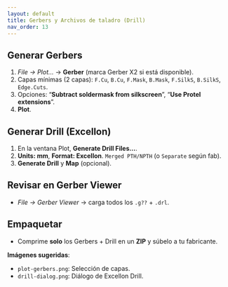 ```yaml
---
layout: default
title: Gerbers y Archivos de taladro (Drill)
nav_order: 13
---
```


## Generar Gerbers
1. *File → Plot…* → **Gerber** (marca Gerber X2 si está disponible).
2. Capas mínimas (2 capas): `F.Cu`, `B.Cu`, `F.Mask`, `B.Mask`, `F.SilkS`, `B.SilkS`, `Edge.Cuts`.
3. Opciones: “**Subtract soldermask from silkscreen**”, “**Use Protel extensions**”.
4. **Plot**.

## Generar Drill (Excellon)
1. En la ventana Plot, **Generate Drill Files…**.
2. **Units: mm**, **Format: Excellon**. `Merged PTH/NPTH` (o `Separate` según fab).
3. **Generate Drill** y **Map** (opcional).

## Revisar en Gerber Viewer
- *File → Gerber Viewer* → carga todos los `.g??` + `.drl`.

## Empaquetar
- Comprime **solo** los Gerbers + Drill en un **ZIP** y súbelo a tu fabricante.

**Imágenes sugeridas**:  
- `plot-gerbers.png`: Selección de capas.  
- `drill-dialog.png`: Diálogo de Excellon Drill.
